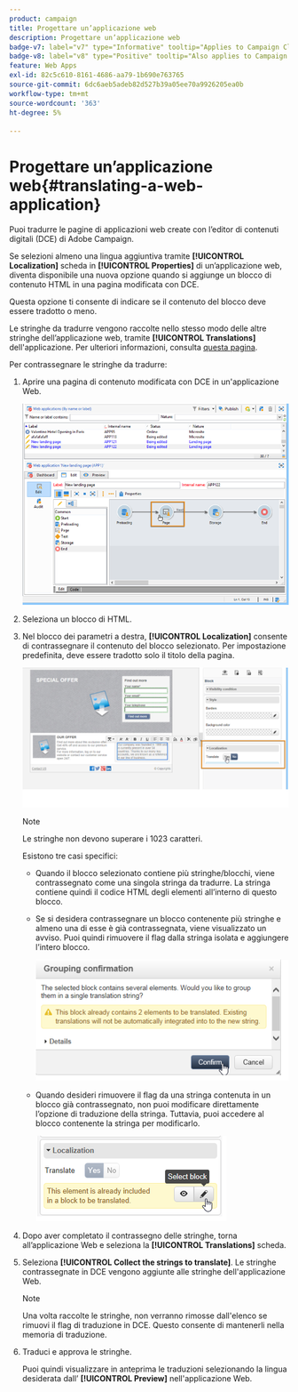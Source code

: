 ```yaml
---
product: campaign
title: Progettare un’applicazione web
description: Progettare un’applicazione web
badge-v7: label="v7" type="Informative" tooltip="Applies to Campaign Classic v7"
badge-v8: label="v8" type="Positive" tooltip="Also applies to Campaign v8"
feature: Web Apps
exl-id: 82c5c610-8161-4686-aa79-1b690e763765
source-git-commit: 6dc6aeb5adeb82d527b39a05ee70a9926205ea0b
workflow-type: tm+mt
source-wordcount: '363'
ht-degree: 5%

---
```


# Progettare un’applicazione web{#translating-a-web-application}



Puoi tradurre le pagine di applicazioni web create con l’editor di contenuti digitali (DCE) di Adobe Campaign.

Se selezioni almeno una lingua aggiuntiva tramite **[!UICONTROL Localization]** scheda in **[!UICONTROL Properties]** di un’applicazione web, diventa disponibile una nuova opzione quando si aggiunge un blocco di contenuto HTML in una pagina modificata con DCE.

Questa opzione ti consente di indicare se il contenuto del blocco deve essere tradotto o meno.

Le stringhe da tradurre vengono raccolte nello stesso modo delle altre stringhe dell’applicazione web, tramite **[!UICONTROL Translations]** dell&#39;applicazione. Per ulteriori informazioni, consulta [questa pagina](translating-a-web-form.md).

Per contrassegnare le stringhe da tradurre:

1. Aprire una pagina di contenuto modificata con DCE in un&#39;applicazione Web.

   ![](assets/dce_translation_3.png)

1. Seleziona un blocco di HTML.
1. Nel blocco dei parametri a destra, **[!UICONTROL Localization]** consente di contrassegnare il contenuto del blocco selezionato. Per impostazione predefinita, deve essere tradotto solo il titolo della pagina.

   ![](assets/dce_translation_1.png)

   >[!NOTE]
   >
   >Le stringhe non devono superare i 1023 caratteri.

   Esistono tre casi specifici:

   * Quando il blocco selezionato contiene più stringhe/blocchi, viene contrassegnato come una singola stringa da tradurre. La stringa contiene quindi il codice HTML degli elementi all’interno di questo blocco.
   * Se si desidera contrassegnare un blocco contenente più stringhe e almeno una di esse è già contrassegnata, viene visualizzato un avviso. Puoi quindi rimuovere il flag dalla stringa isolata e aggiungere l’intero blocco.

      ![](assets/dce_translation_4.png)

   * Quando desideri rimuovere il flag da una stringa contenuta in un blocco già contrassegnato, non puoi modificare direttamente l’opzione di traduzione della stringa. Tuttavia, puoi accedere al blocco contenente la stringa per modificarlo.

      ![](assets/dce_translation_2.png)

1. Dopo aver completato il contrassegno delle stringhe, torna all’applicazione Web e seleziona la **[!UICONTROL Translations]** scheda.
1. Seleziona **[!UICONTROL Collect the strings to translate]**. Le stringhe contrassegnate in DCE vengono aggiunte alle stringhe dell&#39;applicazione Web.

   >[!NOTE]
   >
   >Una volta raccolte le stringhe, non verranno rimosse dall&#39;elenco se rimuovi il flag di traduzione in DCE. Questo consente di mantenerli nella memoria di traduzione.

1. Traduci e approva le stringhe.

   Puoi quindi visualizzare in anteprima le traduzioni selezionando la lingua desiderata dall’ **[!UICONTROL Preview]** nell&#39;applicazione Web.

